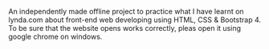 An independently made offline project to practice what I have learnt on lynda.com about front-end web developing using HTML, CSS & Bootstrap 4.
To be sure that the website opens works correctly, pleas open it using google chrome on windows.
